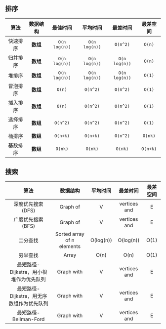 ## 排序
算法 | 数据结构 | 最佳时间 | 平均时间 | 最差时间 | 最差空间
| :---: | :---: | :---: | :---: | :---: | :---: |
快速排序 | **数组** | `O(n log(n))` | `O(n log(n))` | ``O(n^2)`` | `O(n)`
归并排序 | **数组** | `O(n log(n))` | `O(n log(n))` | `O(n log(n))` | `O(n)`
堆排序 | **数组** | `O(n log(n))` | `O(n log(n))` | `O(n log(n))` | `O(1)`
冒泡排序 | **数组** | `O(n)` | `O(n^2)` | `O(n^2)` | `O(1)`
插入排序 | **数组** | `O(n)` | `O(n^2)` | `O(n^2)` | `O(1)`
选择排序 | **数组** | `O(n^2)` | `O(n^2)` | `O(n^2)` | `O(1)`
桶排序 | **数组** | `O(n+k)` | `O(n+k)` | `O(n^2)` | `O(nk)`
基数排序 | **数组** | `O(nk)` | `O(nk)` | `O(nk)` | `O(n+k)`

## 搜索
算法 | 数据结构 | 平均时间 | 最差时间 | 最差空间
| :---: | :---: | :---: |  :---: |  :---: | 
深度优先搜索 (DFS) | Graph of |V| vertices and |E| edges | - | O(|E| + |V|) | O(|V|)
广度优先搜索 (BFS) | Graph of |V| vertices and |E| edges | - | O(|E| + |V|) | O(|V|)
二分查找 | Sorted array of n elements | O(log(n)) | O(log(n)) | O(1)
穷举查找 | Array | O(n) | O(n) | O(1)
最短路径-Dijkstra，用小根堆作为优先队列 | Graph with |V| vertices and |E| edges | O((|V| + |E|) log |V|) | O((|V| + |E|) log |V|) | O(|V|)
最短路径-Dijkstra，用无序数组作为优先队列 | Graph with |V| vertices and |E| edges | O(|V|^2) | O(|V|^2) | O(|V|)
最短路径-Bellman-Ford | Graph with |V| vertices and |E| edges | O(|V||E|) | O(|V||E|) | O(|V|)